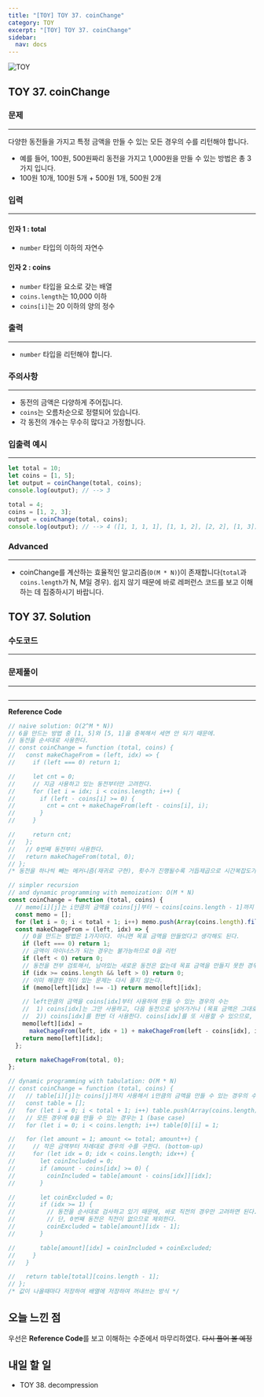 ```yaml
---
title: "[TOY] TOY 37. coinChange"
category: TOY
excerpt: "[TOY] TOY 37. coinChange"
sidebar:
  nav: docs
---
```


![TOY](https://user-images.githubusercontent.com/83164003/131701318-f0ff36c4-1fcc-4f21-b978-18a9d8ec3386.jpg)
## TOY 37. coinChange
### 문제
---
다양한 동전들을 가지고 특정 금액을 만들 수 있는 모든 경우의 수를 리턴해야 합니다.

- 예를 들어, 100원, 500원짜리 동전을 가지고 1,000원을 만들 수 있는 방법은 총 3가지 입니다.
- 100원 10개, 100원 5개 + 500원 1개, 500원 2개

### 입력
---
#### 인자 1 : total
- `number` 타입의 이하의 자연수

#### 인자 2 : coins
- `number` 타입을 요소로 갖는 배열
- `coins.length`는 10,000 이하
- `coins[i]`는 20 이하의 양의 정수


### 출력
---
- `number` 타입을 리턴해야 합니다.

### 주의사항
---
- 동전의 금액은 다양하게 주어집니다.
- `coins`는 오름차순으로 정렬되어 있습니다.
- 각 동전의 개수는 무수히 많다고 가정합니다.

### 입출력 예시
---
```javascript
let total = 10;
let coins = [1, 5];
let output = coinChange(total, coins);
console.log(output); // --> 3

total = 4;
coins = [1, 2, 3];
output = coinChange(total, coins);
console.log(output); // --> 4 ([1, 1, 1, 1], [1, 1, 2], [2, 2], [1, 3])
```

### Advanced
---
- coinChange를 계산하는 효율적인 알고리즘(`O(M * N)`)이 존재합니다(`total`과 `coins.length`가 N, M일 경우). 쉽지 않기 때문에 바로 레퍼런스 코드를 보고 이해하는 데 집중하시기 바랍니다.

## TOY 37. Solution
### 수도코드
---

### 문제풀이 
---

```javascript

```
--- 

**Reference Code**
```javascript
// naive solution: O(2^M * N))
// 6을 만드는 방법 중 [1, 5]와 [5, 1]을 중복해서 세면 안 되기 때문에.
// 동전을 순서대로 사용한다.
// const coinChange = function (total, coins) {
//   const makeChageFrom = (left, idx) => {
//     if (left === 0) return 1;

//     let cnt = 0;
//     // 지금 사용하고 있는 동전부터만 고려한다.
//     for (let i = idx; i < coins.length; i++) {
//       if (left - coins[i] >= 0) {
//         cnt = cnt + makeChageFrom(left - coins[i], i);
//       }
//     }

//     return cnt;
//   };
//   // 0번째 동전부터 사용한다.
//   return makeChageFrom(total, 0);
// };
/* 동전을 하나씩 빼는 메커니즘(재귀로 구현), 횟수가 진행될수록 거듭제곱으로 시간복잡도가 증가한다. */

// simpler recursion
// and dynamic programming with memoization: O(M * N)
const coinChange = function (total, coins) {
  // memo[i][j]는 i만큼의 금액을 coins[j]부터 ~ coins[coins.length - 1]까지 사용하여 만들 수 있는 경우의 수를 저장
  const memo = [];
  for (let i = 0; i < total + 1; i++) memo.push(Array(coins.length).fill(-1));
  const makeChageFrom = (left, idx) => {
    // 0을 만드는 방법은 1가지이다. 아니면 목표 금액을 만들었다고 생각해도 된다.
    if (left === 0) return 1;
    // 금액이 마이너스가 되는 경우는 불가능하므로 0을 리턴
    if (left < 0) return 0;
    // 동전을 전부 검토해서, 남아있는 새로운 동전은 없는데 목표 금액을 만들지 못한 경우 (실패)
    if (idx >= coins.length && left > 0) return 0;
    // 이미 해결한 적이 있는 문제는 다시 풀지 않는다.
    if (memo[left][idx] !== -1) return memo[left][idx];

    // left만큼의 금액을 coins[idx]부터 사용하여 만들 수 있는 경우의 수는
    //  1) coins[idx]는 그만 사용하고, 다음 동전으로 넘어가거나 (목표 금액은 그대로이고, idx가 증가한다.)
    //  2)) coins[idx]를 한번 더 사용한다. coins[idx]를 또 사용할 수 있으므로, idx는 그대로이고, 목표 금액은 coins[i]만큼 줄어든다.
    memo[left][idx] =
      makeChageFrom(left, idx + 1) + makeChageFrom(left - coins[idx], idx);
    return memo[left][idx];
  };

  return makeChageFrom(total, 0);
};

// dynamic programming with tabulation: O(M * N)
// const coinChange = function (total, coins) {
//   // table[i][j]는 coins[j]까지 사용해서 i만큼의 금액을 만들 수 있는 경우의 수를 저장
//   const table = [];
//   for (let i = 0; i < total + 1; i++) table.push(Array(coins.length).fill(0));
//   // 모든 경우에 0을 만들 수 있는 경우는 1 (base case)
//   for (let i = 0; i < coins.length; i++) table[0][i] = 1;

//   for (let amount = 1; amount <= total; amount++) {
//     // 작은 금액부터 차례대로 경우의 수를 구한다. (bottom-up)
//     for (let idx = 0; idx < coins.length; idx++) {
//       let coinIncluded = 0;
//       if (amount - coins[idx] >= 0) {
//         coinIncluded = table[amount - coins[idx]][idx];
//       }

//       let coinExcluded = 0;
//       if (idx >= 1) {
//         // 동전을 순서대로 검사하고 있기 때문에, 바로 직전의 경우만 고려하면 된다.
//         // 단, 0번째 동전은 직전이 없으므로 제외한다.
//         coinExcluded = table[amount][idx - 1];
//       }

//       table[amount][idx] = coinIncluded + coinExcluded;
//     }
//   }

//   return table[total][coins.length - 1];
// };
/* 값이 나올때마다 저장하여 배열에 저장하여 꺼내쓰는 방식 */
```

## 오늘 느낀 점

우선은 **Reference Code**를 보고 이해하는 수준에서 마무리하였다.  ~~다시 풀어 볼 예정~~

## 내일 할 일
- TOY 38. decompression
